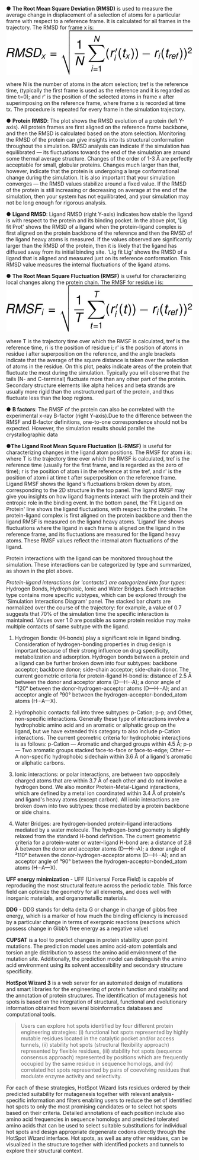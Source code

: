 
● **The Root Mean Square Deviation (RMSD)** is used to measure the average
change in displacement of a selection of atoms for a particular frame with respect
to a reference frame. It is calculated for all frames in the trajectory. The RMSD for
frame x is:
![formula](./181_MD-out_pl_1(1).jpg)

where N is the number of atoms in the atom selection; tref is the reference time,
(typically the first frame is used as the reference and it is regarded as time t=0);
and r' is the position of the selected atoms in frame x after superimposing on the
reference frame, where frame x is recorded at time tx. The procedure is repeated
for every frame in the simulation trajectory.

● **Protein RMSD**: The plot shows the RMSD evolution of a protein (left Y-axis). All
protein frames are first aligned on the reference frame backbone, and then the
RMSD is calculated based on the atom selection. Monitoring the RMSD of the
protein can give insights into its structural conformation throughout the
simulation. RMSD analysis can indicate if the simulation has equilibrated — its
fluctuations towards the end of the simulation are around some thermal average
structure. Changes of the order of 1-3 Å are perfectly acceptable for small,
globular proteins. Changes much larger than that, however, indicate that the
protein is undergoing a large conformational change during the simulation. It is
also important that your simulation converges — the RMSD values stabilize
around a fixed value. If the RMSD of the protein is still increasing or decreasing
on average at the end of the simulation, then your system has not equilibrated,
and your simulation may not be long enough for rigorous analysis.

● **Ligand RMSD**: Ligand RMSD (right Y-axis) indicates how stable the ligand is
with respect to the protein and its binding pocket. In the above plot, 'Lig fit Prot'
shows the RMSD of a ligand when the protein-ligand complex is first aligned on
the protein backbone of the reference and then the RMSD of the ligand heavy
atoms is measured. If the values observed are significantly larger than the RMSD
of the protein, then it is likely that the ligand has diffused away from its initial
binding site. 'Lig fit Lig' shows the RMSD of a ligand that is aligned and
measured just on its reference conformation. This RMSD value measures the
internal fluctuations of the ligand atoms.

● **The Root Mean Square Fluctuation (RMSF)** is useful for characterizing local changes
along the protein chain.
The RMSF for residue i is:
![RMSF](./l-rmsf.jpg)

where T is the trajectory time over which the RMSF is calculated, tref is the reference
time, ri is the position of residue i; r' is the position of atoms in residue i after
superposition on the reference, and the angle brackets indicate that the average of the
square distance is taken over the selection of atoms in the residue. On this plot, peaks
indicate areas of the protein that fluctuate the most during the simulation. Typically you
will observe that the tails (N- and C-terminal) fluctuate more than any other part of the
protein. Secondary structure elements like alpha helices and beta strands are usually
more rigid than the unstructured part of the protein, and thus fluctuate less than the loop
regions.

● **B factors**: The RMSF of the protein can also be correlated with the experimental x-ray
B-factor (right Y-axis).Due to the difference between the RMSF and B-factor definitions,
one-to-one correspondence should not be expected. However, the simulation results
should parallel the crystallographic data

●**The Ligand Root Mean Square Fluctuation (L-RMSF)** is useful for characterizing
changes in the ligand atom positions. The RMSF for atom i is:
where T is the trajectory time over which the RMSF is calculated, tref is the reference
time (usually for the first frame, and is regarded as the zero of time); r is the position of
atom i in the reference at time tref, and r' is the position of atom i at time t after
superposition on the reference frame. Ligand RMSF shows the ligand's fluctuations
broken down by atom, corresponding to the 2D structure in the top panel. The ligand
RMSF may give you insights on how ligand fragments interact with the protein and their
entropic role in the binding event. In the bottom panel, the 'Fit Ligand on Protein' line
shows the ligand fluctuations, with respect to the protein. The protein-ligand complex is
first aligned on the protein backbone and then the ligand RMSF is measured on the
ligand heavy atoms. 'Ligand' line shows fluctuations where the ligand in each frame is
aligned on the ligand in the reference frame, and its fluctuations are measured for the
ligand heavy atoms. These RMSF values reflect the internal atom fluctuations of the
ligand.

Protein interactions with the ligand can be monitored throughout the simulation. These
interactions can be categorized by type and summarized, as shown in the plot above.

*Protein-ligand interactions (or 'contacts') are categorized into four types*: Hydrogen
Bonds, Hydrophobic, Ionic and Water Bridges. Each interaction type contains more
specific subtypes, which can be explored through the 'Simulation Interactions Diagram'
panel. The stacked bar charts are normalized over the course of the trajectory: for
example, a value of 0.7 suggests that 70% of the simulation time the specific interaction
is maintained. Values over 1.0 are possible as some protein residue may make multiple
contacts of same subtype with the ligand.

1. Hydrogen Bonds: (H-bonds) play a significant role in ligand binding. Consideration of
hydrogen-bonding properties in drug design is important because of their strong
influence on drug specificity, metabolization and adsorption. Hydrogen bonds between a
protein and a ligand can be further broken down into four subtypes: backbone acceptor;
backbone donor; side-chain acceptor; side-chain donor. The current geometric criteria
for protein-ligand H-bond is: distance of 2.5 Å between the donor and acceptor atoms
(D—H···A); a donor angle of ³120° between the donor-hydrogen-acceptor atoms
(D—H···A); and an acceptor angle of ³90° between the
hydrogen-acceptor-bonded_atom atoms (H···A—X).

2. Hydrophobic contacts: fall into three subtypes: p-Cation; p-p; and Other, non-specific
interactions. Generally these type of interactions involve a hydrophobic amino acid and
an aromatic or aliphatic group on the ligand, but we have extended this category to also
include p-Cation interactions. The current geometric criteria for hydrophobic interactions
is as follows: p-Cation — Aromatic and charged groups within 4.5 Å; p-p — Two
aromatic groups stacked face-to-face or face-to-edge; Other — A non-specific
hydrophobic sidechain within 3.6 Å of a ligand's aromatic or aliphatic carbons.

3. Ionic interactions: or polar interactions, are between two oppositely charged atoms
that are within 3.7 Å of each other and do not involve a hydrogen bond. We also monitor
Protein-Metal-Ligand interactions, which are defined by a metal ion coordinated within
3.4 Å of protein's and ligand's heavy atoms (except carbon). All ionic interactions are
broken down into two subtypes: those mediated by a protein backbone or side chains.

4. Water Bridges: are hydrogen-bonded protein-ligand interactions mediated by a water
molecule. The hydrogen-bond geometry is slightly relaxed from the standard H-bond
definition. The current geometric criteria for a protein-water or water-ligand H-bond are:
a distance of 2.8 Å between the donor and acceptor atoms (D—H···A); a donor angle of
³110° between the donor-hydrogen-acceptor atoms (D—H···A); and an acceptor angle
of ³90° between the hydrogen-acceptor-bonded_atom atoms (H···A—X).

**UFF energy minimization** - UFF (Universal Force Field) is capable of reproducing the
most structural feature across the periodic table. This force field can optimize the
geometry for all elements, and does well with inorganic materials, and organometallic
materials.

**DDG** - DDG stands for delta delta G or change in change of gibbs free energy, which is
a marker of how much the binding efficiency is increased by a particular change in
terms of exergonic reactions (reactions which possess change in Gibb’s free energy as
a negative value)

**CUPSAT** is a tool to predict changes in protein stability upon point mutations. The
prediction model uses amino acid-atom potentials and torsion angle distribution to
assess the amino acid environment of the mutation site. Additionally, the prediction
model can distinguish the amino acid environment using its solvent accessibility and
secondary structure specificity.

**HotSpot Wizard 3** is a web server for an automated design of mutations and smart
libraries for the engineering of protein function and stability and the annotation of protein
structures. The identification of mutagenesis hot spots is based on the integration of
structural, functional and evolutionary information obtained from several bioinformatics
databases and computational tools.
>Users can explore hot spots identified by four different protein engineering strategies: (i)
functional hot spots represented by highly mutable residues located in the catalytic
pocket and/or access tunnels, (ii) stability hot spots (structural flexibility approach)
represented by flexible residues, (iii) stability hot spots (sequence consensus approach)
represented by positions which are frequently occupied by the same residue in
sequence homologs, and (iv) correlated hot spots represented by pairs of coevolving
residues that modulate enzyme activity and selectivity.

For each of these strategies, HotSpot Wizard lists residues ordered by their predicted
suitability for mutagenesis together with relevant analysis-specific information and filters
enabling users to reduce the set of identified hot spots to only the most promising
candidates or to select hot spots based on their criteria. Detailed annotations of each
position include also amino acid frequencies in sequence homologs and predicted
tolerated amino acids that can be used to select suitable substitutions for individual hot
spots and design appropriate degenerate codons directly through the HotSpot Wizard
interface. Hot spots, as well as any other residues, can be visualized in the structure
together with identified pockets and tunnels to explore their structural context.